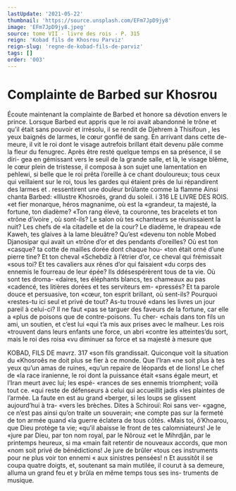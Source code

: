 ```yaml
---
lastUpdate: '2021-05-22'
thumbnail: 'https://source.unsplash.com/EFm7JpD9jy8'
image: 'EFm7JpD9jy8.jpeg'
source: tome VII - livre des rois - P. 315
reign: 'Kobad fils de Khosrou Parviz'
reign-slug: 'regne-de-kobad-fils-de-parviz'
tags: []
order: '003'
---
```


# Complainte de Barbed sur Khosrou

Écoute maintenant la complainte de Barbed et honore sa dévotion envers le prince. Lorsque Barbed eut appris que le roi avait abandonné le trône et qu’il était sans pouvoir et irrésolu, il se rendit de Djehrem à Thisifoun , les yeux baignés de larmes,
le cœur gonflé de sang. En arrivant dans cette de- meure, il vit le roi dont le visage autrefois brillant était devenu pâle comme la fleur du fenugrec. Après
être resté quelque temps en sa présence, il se diri-
gea en gémissant vers le seuil de la grande salle, et là, le visage blême, le cœur plein de tristesse, il composa à son sujet une lamentation en pehlewi, si belle que le roi prêta l’oreille à ce chant douloureux;
tous ceux qui veillaient sur le roi, tous les gardes qui étaient près de lui répandirent des larmes et . ressentirent une douleur brûlante comme la flamme
Ainsi chanta Barbed: «Illustre Khosroës, grand du soleil. i
316 LE LIVRE DES ROIS.
«et fier monarque, héros magnanime, où est la «grandeur, ta majesté, la fortune, ton diadème? «Ton rang élevé, ta couronne, tes bracelets et ton «trône d’ivoire , où sont-ils? Le salon où tes «chanteurs se réunissaient la nuit? Les chefs de «la citadelle et de la cour? Le diadème, le drapeau «de Kaweh, tes glaives à la lame bleuâtre? Qu’est «devenu ton noble Mobed Djanosipar qui avait un «trône d’or et des pendants d’oreilles? Où est ton
«casque? ta cotte de mailles dorée dont chaque hou- «ton était orné d’une pierre tine? Et ton cheval «Schebdiz à l’étrier d’or, ce cheval qui frémissait
«sous toi? Et tes cavaliers aux rênes d’or qui faisaient
«du corps des ennemis le fourreau de leur épée? Ils ddésespérèrent tous de ta vie. Où sont tes droma- «daires, tes éléphants blancs, tes chameaux au pas «cadencé, tes litières dorées et tes serviteurs em- «pressés? Et ta parole douce et persuasive, ton «cœur, ton esprit brillant, où sent-ils? Pourquoi «restes-tu ici seul et privé de tout? As-tu trouvé «dans les livres un jour pareil à celui-ci? Il ne faut «pas se targuer des faveurs de la fortune, car elle a «plus de poisons que de contre-poisons. Tu cher- «chais dans ton fils un ami, un soutien, et c’est lui «qui t’a mis aux prises avec le malheur. Les rois «trouvent dans leurs enfants une force, un abri «contre les atteintes’du sort, mais le roi des roisa «vu diminuer sa force et sa majesté à mesure que

KOBAD, FILS DE mavrz. 317 «son fils grandissait. Quiconque voit la situation du «Khosroês ne doit plus se fier à ce monde. Que l’Iran
«ne soit plus à tes yeux qu’un amas de ruines,
«qu’un repaire de léopards et de lions! Le chef de
«la race iranienne, le roi dont la puissance était «sans égale meurt, et l’Iran meurt avec lui; les espé-
«rances de ses ennemis triomphent; voilà tout ce. «qui reste de défenseurs à celui qui accueillit jadis «les plaintes de l’armée. La faute en est au grand «berger, si les loups se glissent aujourd’hui à tra- «vers les brèches. Dites à Schirouï: Roi sans ver- «gagne, ce n’est pas ainsi qu’on traite un souverain;
«ne compte pas sur la fermeté de ton armée quand «la guerre éclatera de tous côtés.
«Mais toi, ô’Khoarou, que Dieu protége ta vie;
«qu’il abaisse le front de tes calomniateurs! Je le
«jure par Dieu, par ton nom royal, par le Nôrouz
«et le Mihrdjân, par le printemps heureux, si ma
«main fait retentir de nouveaux accords, que mon
«nom soit privé de bénédictions! Je jure de brûler
«tous ces instruments pour ne plus voir ton ennemi « aux sinistres pensées! n
Et aussitôt il se coupa quatre doigts, et, soutenant sa main mutilée, il courut à sa demeure, alluma un grand feu et y brûla en même temps tous ses ins- truments de musique.

